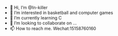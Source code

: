 - 👋 Hi, I’m @In-killer
- 👀 I’m interested in basketball and computer games
- 🌱 I’m currently learning C
- 💞️ I’m looking to collaborate on ...
- 📫 How to reach me. Wechat:15158760160

<!---
In-killer/In-killer is a ✨ special ✨ repository because its `README.md` (this file) appears on your GitHub profile.
You can click the Preview link to take a look at your changes.
--->
